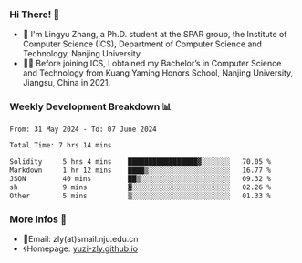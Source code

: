 ### Hi There! 👋 
- 🐳 I'm Lingyu Zhang, a Ph.D. student at the SPAR group, the Institute of Computer Science (ICS), Department of Computer Science and Technology, Nanjing University.
- 🧑‍🎓 Before joining ICS, I obtained my Bachelor’s in Computer Science and Technology from Kuang Yaming Honors School, Nanjing University, Jiangsu, China in 2021.

### Weekly Development Breakdown :bar_chart:

<!--START_SECTION:waka-->

```txt
From: 31 May 2024 - To: 07 June 2024

Total Time: 7 hrs 14 mins

Solidity     5 hrs 4 mins    █████████████████▓░░░░░░░   70.05 %
Markdown     1 hr 12 mins    ████▒░░░░░░░░░░░░░░░░░░░░   16.77 %
JSON         40 mins         ██▒░░░░░░░░░░░░░░░░░░░░░░   09.32 %
sh           9 mins          ▓░░░░░░░░░░░░░░░░░░░░░░░░   02.26 %
Other        5 mins          ▒░░░░░░░░░░░░░░░░░░░░░░░░   01.33 %
```

<!--END_SECTION:waka-->

<!--
### Github Contributions :octocat:

![](https://raw.githubusercontent.com/yuzi-zly/yuzi-zly/output/github-contribution-grid-snake.svg)              
-->

### More Infos 📖

- 📧Email: zly(at)smail.nju.edu.cn
- 🌀Homepage: [yuzi-zly.github.io](https://yuzi-zly.github.io/)
